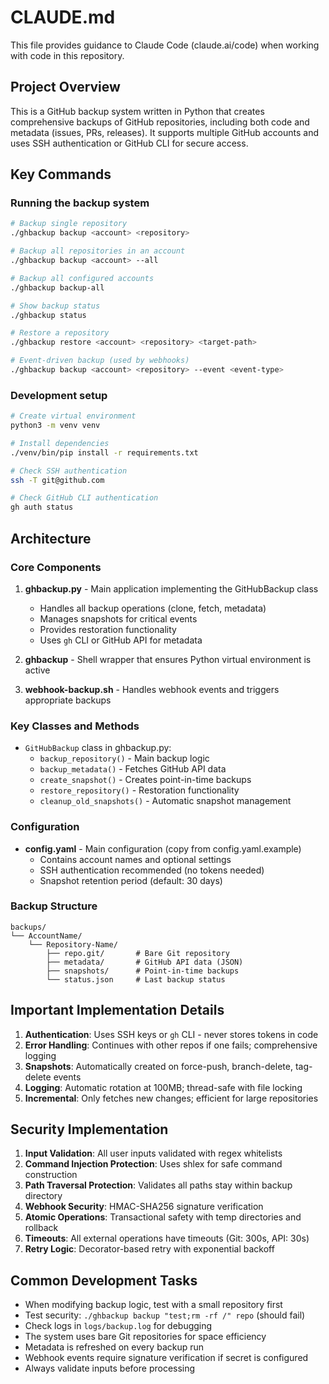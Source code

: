 # CLAUDE.md

This file provides guidance to Claude Code (claude.ai/code) when working with code in this repository.

## Project Overview

This is a GitHub backup system written in Python that creates comprehensive backups of GitHub repositories, including both code and metadata (issues, PRs, releases). It supports multiple GitHub accounts and uses SSH authentication or GitHub CLI for secure access.

## Key Commands

### Running the backup system
```bash
# Backup single repository
./ghbackup backup <account> <repository>

# Backup all repositories in an account
./ghbackup backup <account> --all

# Backup all configured accounts
./ghbackup backup-all

# Show backup status
./ghbackup status

# Restore a repository
./ghbackup restore <account> <repository> <target-path>

# Event-driven backup (used by webhooks)
./ghbackup backup <account> <repository> --event <event-type>
```

### Development setup
```bash
# Create virtual environment
python3 -m venv venv

# Install dependencies
./venv/bin/pip install -r requirements.txt

# Check SSH authentication
ssh -T git@github.com

# Check GitHub CLI authentication
gh auth status
```

## Architecture

### Core Components

1. **ghbackup.py** - Main application implementing the GitHubBackup class
   - Handles all backup operations (clone, fetch, metadata)
   - Manages snapshots for critical events
   - Provides restoration functionality
   - Uses `gh` CLI or GitHub API for metadata

2. **ghbackup** - Shell wrapper that ensures Python virtual environment is active

3. **webhook-backup.sh** - Handles webhook events and triggers appropriate backups

### Key Classes and Methods

- `GitHubBackup` class in ghbackup.py:
  - `backup_repository()` - Main backup logic
  - `backup_metadata()` - Fetches GitHub API data
  - `create_snapshot()` - Creates point-in-time backups
  - `restore_repository()` - Restoration functionality
  - `cleanup_old_snapshots()` - Automatic snapshot management

### Configuration

- **config.yaml** - Main configuration (copy from config.yaml.example)
  - Contains account names and optional settings
  - SSH authentication recommended (no tokens needed)
  - Snapshot retention period (default: 30 days)

### Backup Structure
```
backups/
└── AccountName/
    └── Repository-Name/
        ├── repo.git/       # Bare Git repository
        ├── metadata/       # GitHub API data (JSON)
        ├── snapshots/      # Point-in-time backups
        └── status.json     # Last backup status
```

## Important Implementation Details

1. **Authentication**: Uses SSH keys or `gh` CLI - never stores tokens in code
2. **Error Handling**: Continues with other repos if one fails; comprehensive logging
3. **Snapshots**: Automatically created on force-push, branch-delete, tag-delete events
4. **Logging**: Automatic rotation at 100MB; thread-safe with file locking
5. **Incremental**: Only fetches new changes; efficient for large repositories

## Security Implementation

1. **Input Validation**: All user inputs validated with regex whitelists
2. **Command Injection Protection**: Uses shlex for safe command construction
3. **Path Traversal Protection**: Validates all paths stay within backup directory
4. **Webhook Security**: HMAC-SHA256 signature verification
5. **Atomic Operations**: Transactional safety with temp directories and rollback
6. **Timeouts**: All external operations have timeouts (Git: 300s, API: 30s)
7. **Retry Logic**: Decorator-based retry with exponential backoff

## Common Development Tasks

- When modifying backup logic, test with a small repository first
- Test security: `./ghbackup backup "test;rm -rf /" repo` (should fail)
- Check logs in `logs/backup.log` for debugging
- The system uses bare Git repositories for space efficiency
- Metadata is refreshed on every backup run
- Webhook events require signature verification if secret is configured
- Always validate inputs before processing
